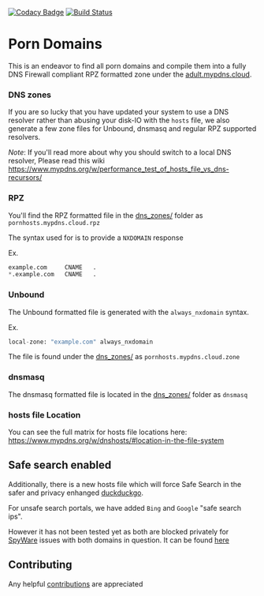 [![Codacy Badge](https://api.codacy.com/project/badge/Grade/84b46b76e27740bb9eb3770dc6b004a2)](https://app.codacy.com/gh/mypdns/porn-domains?utm_source=github.com&utm_medium=referral&utm_content=mypdns/porn-domains&utm_campaign=Badge_Grade_Dashboard)
[![Build Status](https://travis-ci.com/mypdns/porn-domains.svg?branch=master)](https://travis-ci.com/mypdns/porn-domains)

# Porn Domains

This is an endeavor to find all porn domains and compile them into a fully
DNS Firewall compliant RPZ formatted zone under the
[adult.mypdns.cloud](https://www.mypdns.org/w/rpzlist/#adult-mypdns-cloud).

### DNS zones
If you are so lucky that you have updated your system to use a DNS resolver
rather than abusing your disk-IO with the `hosts` file, we also generate a few
zone files for Unbound, dnsmasq and regular RPZ supported resolvers.

*Note*: If you'll read more about why you should switch to a local DNS resolver,
Please read this wiki
https://www.mypdns.org/w/performance_test_of_hosts_file_vs_dns-recursors/

### RPZ
You'll find the RPZ formatted file in the [dns_zones/](dns_zones/) folder as
`pornhosts.mypdns.cloud.rpz`

The syntax used for is to provide a `NXDOMAIN` response

Ex.

```python
example.com		CNAME	.
*.example.com	CNAME	.
```

### Unbound
The Unbound formatted file is generated with the `always_nxdomain` syntax.

Ex.

```python
local-zone: "example.com" always_nxdomain
```

The file is found under the [dns_zones/](dns_zones/) as
`pornhosts.mypdns.cloud.zone`

### dnsmasq
The dnsmasq formatted file is located in the [dns_zones/](dns_zones/)
folder as `dnsmasq`

### hosts file Location
You can see the full matrix for hosts file locations here:
<https://www.mypdns.org/w/dnshosts/#location-in-the-file-system>


## Safe search enabled
Additionally, there is a new hosts file which will force Safe Search in the
safer and privacy enhanged [duckduckgo](https://safe.duckduckgo.com).

For unsafe search portals, we have added `Bing` and `Google`
"safe search ips".

However it has not been tested yet as both are blocked privately for
[SpyWare](https://www.mypdns.org/w/spyware/) issues with both domains in
question. It can be found [here](SafeSearch/hosts)

## Contributing
Any helpful [contributions](CONTRIBUTING.md) are appreciated
